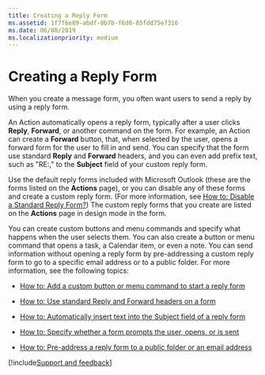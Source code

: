 ```yaml
---
title: Creating a Reply Form
ms.assetid: 1f7f6e89-abdf-0b7b-f6d0-85fdd75e7316
ms.date: 06/08/2019
ms.localizationpriority: medium
---
```



# Creating a Reply Form

When you create a message form, you often want users to send a reply by using a reply form.

An Action automatically opens a reply form, typically after a user clicks **Reply**, **Forward**, or another command on the form. For example, an Action can create a **Forward** button, that, when selected by the user, opens a forward form for the user to fill in and send. You can specify that the form use standard **Reply** and **Forward** headers, and you can even add prefix text, such as "RE:," to the **Subject** field of your custom reply form.

Use the default reply forms included with Microsoft Outlook (these are the forms listed on the **Actions** page), or you can disable any of these forms and create a custom reply form. (For more information, see [How to: Disable a Standard Reply Form?](disable-a-standard-reply-form.md)) The custom reply forms that you create are listed on the **Actions** page in design mode in the form.

You can create custom buttons and menu commands and specify what happens when the user selects them. You can also create a button or menu command that opens a task, a Calendar item, or even a note.
You can send information without opening a reply form by pre-addressing a custom reply form to go to a specific email address or to a public folder.
For more information, see the following topics:

- [How to: Add a custom button or menu command to start a reply form](add-a-command-to-the-ribbon-to-start-a-reply-form.md)
    
- [How to: Use standard Reply and Forward headers on a form](use-standard-reply-and-forward-headers-on-a-form.md)
    
- [How to: Automatically insert text into the Subject field of a reply form](automatically-insert-prefix-text-into-the-subject-field-of-a-reply-form.md)
    
- [How to: Specify whether a form prompts the user, opens, or is sent](../Specifying-Form-Behavior/specify-whether-a-form-prompts-the-user-opens-or-is-sent.md)
    
- [How to: Pre-address a reply form to a public folder or an email address](pre-address-a-reply-form-to-a-public-folder-or-an-e-mail-address.md)

[!include[Support and feedback](~/includes/feedback-boilerplate.md)]
